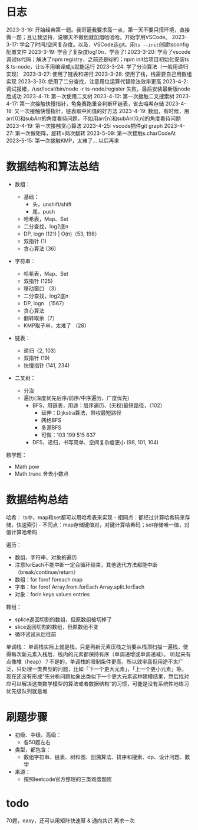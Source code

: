 # 日志
2023-3-16: 开始经典第一题。我哥逼我要求高一点，第一天不要只搭环境，直接做一题；且让我坚持，说哪天不做他就加烟哈哈哈。开始学用VSCode。
2023-3-17: 学会了时间/空间复杂度。以及，VSCode连git。用`ts --init`创建tsconfig配置文件
2023-3-19: 学会了复杂度log10n，学会了!
2023-3-20: 学会了vscode调试ts代码；解决了npm registry，之前还是kjl的；npm init给项目初始化安装ts & ts-node，让ts不用编译成js就能运行
2023-3-24: 学了分治算法（一般用递归实现）
2023-3-27: 使用了链表和递归
2023-3-28: 使用了栈，栈需要自己用数组实现
2023-3-30: 使用了二分查找，注意用位运算代替除法效率更高
2023-4-2: 调试报错，/usr/local/bin/node -r ts-node/register 失败，最后安装最新版node后成功
2023-4-11: 第一次使用二叉树
2023-4-12: 第一次接触二叉搜索树
2023-4-17: 第一次接触快慢指针，龟兔赛跑重合判断环链表，省去哈希存储
2023-4-18: 又一次接触快慢指针，链表取中间值的好方法
2023-4-19: 数组，有时候，用arr[0]和subArr的角度看待问题，不如用arr[n]和subArr[0,n]的角度看待问题
2023-4-19: 第一次接触贪心算法
2023-4-25: vscode插件git graph
2023-4-27: 第一次做矩阵，旋转=两次翻转
2023-5-09: 第一次接触s.charCodeAt
2023-5-15: 第一次接触KMP，太难了... 以后再来


# 数据结构和算法总结
- 数组：
    - 基础：
        - 头，unshift/shift
        - 尾，push
    - 哈希表，Map、Set
    - 二分查找，log2底n
    - DP, logn (121) | O(n)（53, 198） 
    - 双指针 (1)
    - 贪心算法 (36)
- 字符串：
    - 哈希表，Map、Set
    - 双指针  (125)
    - 移动窗口 （3）
    - 二分查找，log2底n
    - DP, logn （1567）
    - 贪心算法
    - 翻转取余（7）
    - KMP取子串，太难了 （28）
- 链表：
    - 递归（2, 103）
    - 双指针 (19)
    - 快慢指针 (141, 234)

- 二叉树：
    - 分治
    - 遍历(深度优先后序/前序/中序遍历，广度优先)
        - BFS，用链表，用途：层序遍历、(无权)最短路径，（102）
            - 延伸：Dijkstra算法，带权最短路径 
            - 网格BFS
            - 多源BFS
            - 可做：103 199 515 637
        - DFS，递归，书写简单、空间复杂度更小 (98, 101, 104)

数学题：
- Math.pow 
- Math.trunc 舍去小数点


# 数据结构总结
哈希：
ts中，map和set都可以用哈希表来实现
    - 相同点：都经过计算哈希码来存储，快速索引
    - 不同点：map存储键值对，对键计算哈希码；set存储唯一值，对值计算哈希码

遍历：
- 数组、字符串、对象的遍历
- 注意forEach不能中断一定会循环结束，其他迭代方法都能中断（break/continue/return）
- 数组：for forof foreach map
- 字串：for forof Array.from.forEach Array.split.forEach
- 对象：forin keys values entries

数组：
- splice返回切割的数组，但原数组被切掉了
- slice返回切割的数组，但原数组不变
- 循环试试从后往前

单调栈：
单调栈实际上就是栈，只是再新元素压栈之前要从栈顶扫描一遍栈，使得每次新元素入栈后，栈内的元素都保持有序（单调递增或单调递减）。
听起来有点像堆（heap）？不是的，单调栈的限制条件更高，所以效率高但用途不太广泛，只处理一类典型的问题，比如「下一个更大元素」，「上一个更小元素」等。
现在还没有形成“先分析问题抽象出类似下一个更大元素这种建模结果，然后找对应可以解决这类数学模型的算法或者数据结构”的习惯，可能是没有系统性地练习
优先级队列就是堆


# 刷题步骤
- 初级、中级、高级：
    - 各50题左右
- 类型，都包含：
    - 数组字符串、链表、树和图、回溯算法、排序和搜索、dp、设计问题、数学
- 来源：
    - 按照leetcode官方整理的三类难度题库


# todo
70题，easy，还可以用矩阵快速幂 & 通向共识 再求一次
